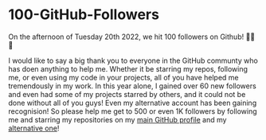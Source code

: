 # 100-GitHub-Followers

On the afternoon of Tuesday 20th 2022, we hit 100 followers on Github! 🎉🎉🎉

I would like to say a big thank you to everyone in the GitHub communty who has doen anything to help me. Whether it be starring my repos, following me, or even using my code in your projects, all of you have helped me tremendously in my work. In this year alone, I gained over 60 new followers and even had some of my projects starred by others, and it could not be done without all of you guys! Even my alternative account has been gaining recognision! So please help me get to 500 or even 1K followers by following me and starring my repositories on my [main GitHub profile](https://github.com/SmashedFrenzy16) and my [alternative one](https://github.com/SmashedFrenzy16Alt)!
